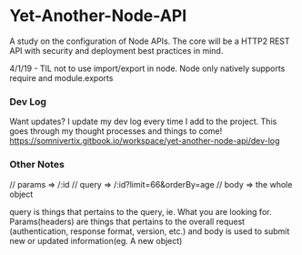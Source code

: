 # Yet-Another-Node-API
A study on the configuration of Node APIs. The core will be a HTTP2 REST API with security and deployment best practices in mind.

4/1/19 - TIL not to use import/export in node. Node only natively supports require and module.exports
### Dev Log
Want updates? I update my dev log every time I add to the project. This goes through my thought processes and things to come!
https://somnivertix.gitbook.io/workspace/yet-another-node-api/dev-log

### Other Notes
// params => /:id
// query => /:id?limit=66&orderBy=age
// body => the whole object

query is things that pertains to the query, ie. What you are looking for. Params(headers) are things that pertains to the overall request (authentication, response format, version, etc.) and body is used to submit new or updated information(eg. A new object)